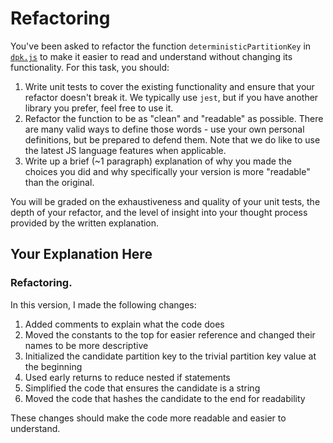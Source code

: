 # Refactoring

You've been asked to refactor the function `deterministicPartitionKey` in [`dpk.js`](dpk.js) to make it easier to read and understand without changing its functionality. For this task, you should:

1. Write unit tests to cover the existing functionality and ensure that your refactor doesn't break it. We typically use `jest`, but if you have another library you prefer, feel free to use it.
2. Refactor the function to be as "clean" and "readable" as possible. There are many valid ways to define those words - use your own personal definitions, but be prepared to defend them. Note that we do like to use the latest JS language features when applicable.
3. Write up a brief (~1 paragraph) explanation of why you made the choices you did and why specifically your version is more "readable" than the original.

You will be graded on the exhaustiveness and quality of your unit tests, the depth of your refactor, and the level of insight into your thought process provided by the written explanation.

## Your Explanation Here

### Refactoring.

In this version, I made the following changes:

1. Added comments to explain what the code does
2. Moved the constants to the top for easier reference and changed their names to be more descriptive
3. Initialized the candidate partition key to the trivial partition key value at the beginning
4. Used early returns to reduce nested if statements
5. Simplified the code that ensures the candidate is a string
6. Moved the code that hashes the candidate to the end for readability

These changes should make the code more readable and easier to understand.
